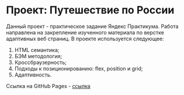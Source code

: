 # Проект: Путешествие по России

Данный проект - практическое задание Яндекс Практикума. Работа направлена на закрепление изученного материала по верстке адаптивных веб страниц. В проекте используется следующее:

1. HTML семантика;
2. БЭМ методология;
3. Кроссбраузерность;
4. Подходы к позиционированию: flex, position и grid;
5. Адаптивность.

Ссылка на GitHub Pages - [ссылка](https://orlov-oleg-developer.github.io/russian-travel/)
